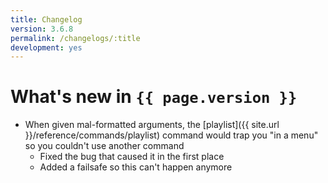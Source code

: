 ```yaml
---
title: Changelog
version: 3.6.8
permalink: /changelogs/:title
development: yes
---
```


# What's new in `{{ page.version }}`
- When given mal-formatted arguments, the [playlist]({{ site.url }}/reference/commands/playlist) command would trap you "in a menu" so you couldn't use another command
  - Fixed the bug that caused it in the first place
  - Added a failsafe so this can't happen anymore
